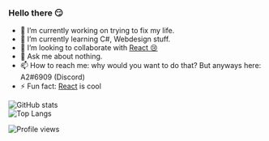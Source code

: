### Hello there 😏


- 🔭 I’m currently working on trying to fix my life.
- 🌱 I’m currently learning C#, Webdesign stuff.
- 👯 I’m looking to collaborate with [React 😢](https://github.com/reactdev1337)
- 💬 Ask me about nothing.
- 📫 How to reach me: why would you want to do that? But anyways here: A2#6909 (Discord)
- ⚡ Fun fact: [React](https://github.com/reactdev1337) is cool

![GitHub stats](https://github-readme-stats.vercel.app/api?username=ReactDev1337&show_icons=true&theme=tokyonight)
<br>
![Top Langs](https://github-readme-stats.vercel.app/api/top-langs/?username=ReactDev1337&layout=compact&theme=tokyonight)

![Profile views](https://gpvc.arturio.dev/ReactDev1337)

